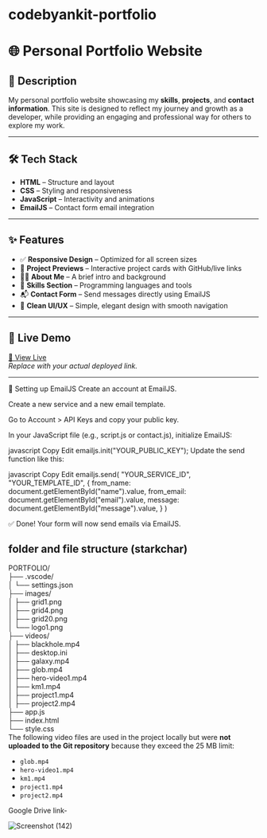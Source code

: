 # codebyankit-portfolio
# 🌐 Personal Portfolio Website

## 📌 Description  
My personal portfolio website showcasing my **skills**, **projects**, and **contact information**. This site is designed to reflect my journey and growth as a developer, while providing an engaging and professional way for others to explore my work.

---

## 🛠️ Tech Stack  
- **HTML** – Structure and layout  
- **CSS** – Styling and responsiveness  
- **JavaScript** – Interactivity and animations  
- **EmailJS** – Contact form email integration

---

## ✨ Features  
- ✅ **Responsive Design** – Optimized for all screen sizes  
- 📁 **Project Previews** – Interactive project cards with GitHub/live links  
- 🙋‍♂️ **About Me** – A brief intro and background  
- 🧠 **Skills Section** – Programming languages and tools  
- 📬 **Contact Form** – Send messages directly using EmailJS  
- 🎨 **Clean UI/UX** – Simple, elegant design with smooth navigation  

---

## 🚀 Live Demo  
[🔗 View Live](https://codebyankit.netlify.app/)  
_Replace with your actual deployed link._

---
📧 Setting up EmailJS
Create an account at EmailJS.

Create a new service and a new email template.

Go to Account > API Keys and copy your public key.

In your JavaScript file (e.g., script.js or contact.js), initialize EmailJS:

javascript
Copy
Edit
emailjs.init("YOUR_PUBLIC_KEY");
Update the send function like this:

javascript
Copy
Edit
emailjs.send(
  "YOUR_SERVICE_ID",
  "YOUR_TEMPLATE_ID",
  {
    from_name: document.getElementById("name").value,
    from_email: document.getElementById("email").value,
    message: document.getElementById("message").value,
  }
)

✅ Done! Your form will now send emails via EmailJS.

## folder and file structure (starkchar)

PORTFOLIO/                                                                                                                                                                                                          
├── .vscode/                                                                                                                                                                                                        
│   └── settings.json                                                                                                                                                                                               
├── images/                                                                                                                                                                                                         
│   ├── grid1.png                                                                                                                                                                                                   
│   ├── grid4.png                                                                                                                                                                                                   
│   ├── grid20.png                                                                                                                                                                                                  
│   └── logo1.png                                                                                                                                                                                                   
├── videos/                                                                                                                                                                                                         
│   ├── blackhole.mp4                                                                                                                                                                                               
│   ├── desktop.ini                                                                                                                                                                                                 
│   ├── galaxy.mp4                                                                                                                                                                                                  
│   ├── glob.mp4                                                                                                                                                                                                    
│   ├── hero-video1.mp4                                                                                                                                                                                             
│   ├── km1.mp4                                                                                                                                                                                                     
│   ├── project1.mp4                                                                                                                                                                                                
│   ├── project2.mp4                                                                                                                                                                                                
├── app.js                                                                                                                                                                                                           
├── index.html                                                                                                                                                                                                       
└── style.css                                                                                                                                                                                                           
The following video files are used in the project locally but were **not uploaded to the Git repository** because they exceed the 25 MB limit:

- `glob.mp4`
- `hero-video1.mp4`
- `km1.mp4`
- `project1.mp4`
- `project2.mp4`

Google Drive link-



![Screenshot (142)](https://github.com/user-attachments/assets/173ed093-6cbb-42d4-8cde-9c8daf6accbe)


